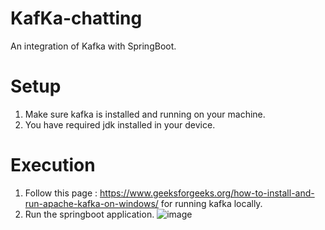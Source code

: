# KafKa-chatting

An integration of Kafka with SpringBoot. 

# Setup
1. Make sure kafka is installed and running on your machine.
2. You have required jdk installed in your device.

# Execution 
1. Follow this page : https://www.geeksforgeeks.org/how-to-install-and-run-apache-kafka-on-windows/ for running kafka locally.
2. Run the springboot application.
   ![image](https://github.com/iamsachin45/KafKa-chatting/assets/75352195/a0558e91-f914-41df-bb27-758560762b84)



